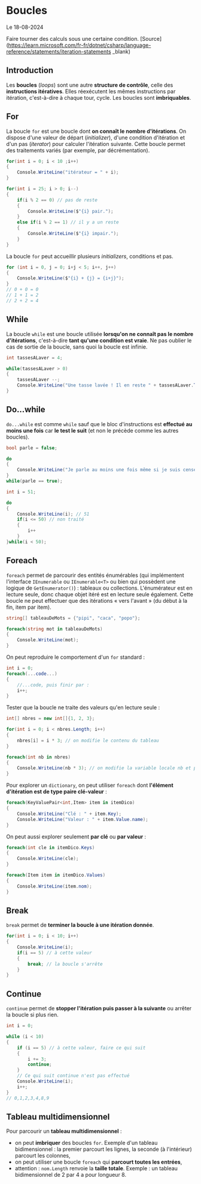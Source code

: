 # Boucles

Le 18-08-2024

Faire tourner des calculs sous une certaine condition. [Source](https://learn.microsoft.com/fr-fr/dotnet/csharp/language-reference/statements/iteration-statements _blank)

## Introduction

Les **boucles** (*loops*) sont une autre **structure de contrôle**, celle des **instructions itératives**. Elles réexécutent les mêmes instructions par itération, c'est-à-dire à chaque tour, cycle. Les boucles sont **imbriquables**.

## For

La boucle `for` est une boucle dont **on connaît le nombre d'itérations**. On dispose d'une valeur de départ (*initializer*), d'une condition d'itération et d'un pas (*iterator*) pour calculer l'itération suivante. Cette boucle permet des traitements variés (par exemple, par décrémentation).

```C#
for(int i = 0; i < 10 ;i++)
{
	Console.WriteLine("itérateur = " + i);
}
```

```C#
for(int i = 25; i > 0; i--)
{
	if(i % 2 == 0) // pas de reste
	{
		Console.WriteLine($"{i} pair.");
	}
	else if(i % 2 == 1) // il y a un reste
	{
		Console.WriteLine($"{i} impair.");
	}
}
```

La boucle `for` peut accueillir plusieurs *initializers*, conditions et pas.

```C#
for (int i = 0, j = 0; i+j < 5; i++, j++)
{
	Console.WriteLine($"{i} + {j} = {i+j}");
}
// 0 + 0 = 0
// 1 + 1 = 2
// 2 + 2 = 4
```

## While

La boucle `while` est une boucle utilisée **lorsqu'on ne connaît pas le nombre d'itérations**, c'est-à-dire **tant qu'une condition est vraie**. Ne pas oublier le cas de sortie de la boucle, sans quoi la boucle est infinie.

```C#
int tassesALaver = 4;

while(tassesALaver > 0)
{
	tassesALaver --;
	Console.WriteLine("Une tasse lavée ! Il en reste " + tassesALaver.ToString() + " dans l'évier.");
}
```

## Do...while

`do...while` est comme `while` sauf que le bloc d'instructions est **effectué au moins une fois** car **le test le suit** (et non le précède comme les autres boucles).

```C#
bool parle = false;

do
{
	Console.WriteLine("Je parle au moins une fois même si je suis censé me taire.");
}
while(parle == true);
```

```C#
int i = 51;

do
{
	Console.WriteLine(i); // 51
	if(i <= 50) // non traité
	{
		i++
	}
}while(i < 50);
```

## Foreach

`foreach` permet de parcourir des entités énumérables (qui implémentent l'interface `IEnumerable` ou `IEnumerable<T>` ou bien qui possèdent une logique de `GetEnumerator()`) : tableaux ou collections. L'énumérateur est en lecture seule, donc chaque objet itéré est en lecture seule également. Cette boucle ne peut effectuer que des itérations « vers l'avant » (du début à la fin, item par item). 

```C#
string[] tableauDeMots = {"pipi", "caca", "popo"};

foreach(string mot in tableauDeMots)
{
	Console.WriteLine(mot);
}
```

On peut reproduire le comportement d'un `for` standard :

```C#
int i = 0;
foreach(...code...)
{
    //...code, puis finir par :
    i++;
}
```

Tester que la boucle ne traite des valeurs qu'en lecture seule :

``` C#
int[] nbres = new int[]{1, 2, 3};

for(int i = 0; i < nbres.Length; i++)
{
	nbres[i] = i * 3; // on modifie le contenu du tableau
}

foreach(int nb in nbres)
{
	Console.WriteLine(nb * 3); // on modifie la variable locale nb et pas les valeurs du tableau
}
```

Pour explorer un `dictionary`, on peut utiliser `foreach` dont **l'élément d'itération est de type paire clé-valeur** :

```C#
foreach(KeyValuePair<int,Item> item in itemDico)
{
	Console.WriteLine("Clé : " + item.Key);
	Console.WriteLine("Valeur : " + item.Value.name);
}
```

On peut aussi explorer seulement **par clé** ou **par valeur** :

```C#
foreach(int cle in itemDico.Keys)
{
	Console.WriteLine(cle);
}
```

```C#
foreach(Item item in itemDico.Values)
{
	Console.WriteLine(item.nom);
}
```

## Break

`break` permet de **terminer la boucle à une itération donnée**.

```C#
for(int i = 0; i < 10; i++)
{
    Console.WriteLine(i);
    if(i == 5) // à cette valeur
	{
        break; // la boucle s'arrête
    }
}
```

## Continue

`continue` permet de **stopper l'itération puis passer à la suivante** ou arrêter la boucle si plus rien.

```C#
int i = 0;

while (i < 10) 
{
    if (i == 5) // à cette valeur, faire ce qui suit
    {
        i += 3; 
        continue;
    }
    // Ce qui suit continue n'est pas effectué
    Console.WriteLine(i);
    i++;
}
// 0,1,2,3,4,8,9
```

## Tableau multidimensionnel

Pour parcourir un **tableau multidimensionnel** : 
- on peut **imbriquer** des boucles `for`. Exemple d'un tableau bidimensionnel : la premier parcourt les lignes, la seconde (à l'intérieur) parcourt les colonnes,
- on peut utiliser une boucle `foreach` qui **parcourt toutes les entrées**,
- attention : `nom.Length` renvoie la **taille totale**. Exemple : un tableau bidimensionnel de 2 par 4 a pour longueur 8.
